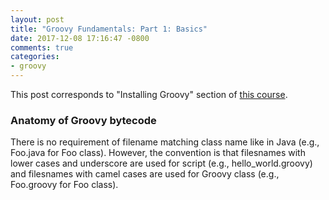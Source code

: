 ```yaml
---
layout: post
title: "Groovy Fundamentals: Part 1: Basics"
date: 2017-12-08 17:16:47 -0800
comments: true
categories: 
- groovy
---
```


This post corresponds to "Installing Groovy" section of [this course](https://www.safaribooksonline.com/library/view/groovy-programming-fundamentals/9781491926253/).

<!--more-->

### Anatomy of Groovy bytecode

There is no requirement of filename matching class name like in Java (e.g., Foo.java for Foo class).
However, the convention is that filesnames with lower cases and underscore are used for script (e.g., hello_world.groovy) and filesnames with camel cases are used for Groovy class (e.g., Foo.groovy for Foo class).





